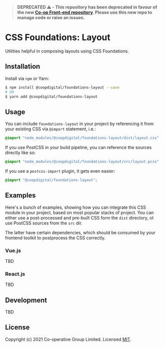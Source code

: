 > **DEPRECATED ⚠️ - This repository has been deprecated in favour of the new [Co-op Front-end repository](https://github.com/coopdigital/coop-frontend). Please use this new repo to manage code or raise an issues.**

# CSS Foundations: Layout
Utilities helpful in composing layouts using CSS Foundations.

## Installation
Install via `npm` or Yarn:
```bash
$ npm install @coopdigital/foundations-layout --save
# OR
$ yarn add @coopdigital/foundations-layout
```

## Usage
You can include `foundations-layout` in your project by referencing it from your existing CSS via `@import` statement, i.e.:
```css
@import "node_modules/@coopdigital/foundations-layout/dist/layout.css";
```

If you use PostCSS in your build pipeline, you can reference the sources directly like so:
```css
@import "node_modules/@coopdigital/foundations-layout/src/layout.pcss";
```

If you use a `postcss-import` plugin, it gets even easier:
```css
@import "@coopdigital/foundations-layout";
```

## Examples
Here's a bunch of examples, showing how you can integrate this CSS module in your project, based on most popular stacks of project. You can either use a post-processed and pre-built CSS form the `dist` directory, ot use PostCSS sources from the `src` dir.

The latter have certain dependencies, which should be consumed by your frontend toolkit to postprocess the CSS correctly.

### Vue.js
TBD

### React.js
TBD

## Development
TBD


## License
Copyright (c) 2021 Co-operative Group Limited.
Licensed [MIT](https://github.com/coopdigital/coop-frontend/blob/master/LICENSE).

 